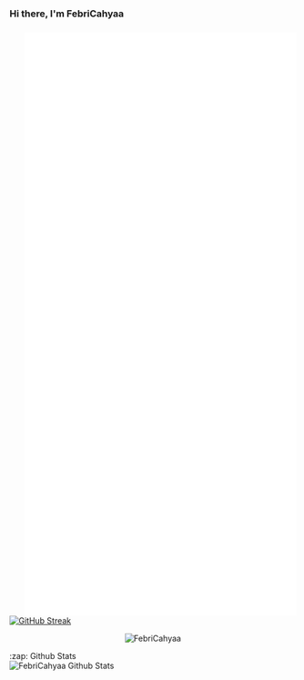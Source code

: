 ### Hi there, I'm FebriCahyaa
###
<img align="right" src="./github-metrics.svg" />

[![GitHub Streak](https://github-readme-streak-stats2-git-main-febricahyaas-projects.vercel.app/?user=FebriCahyaa&theme=blood-dark&hide_border=true&locale=id&date_format=M%20j%5B%2C%20Y%5D&exclude_days=Sun%2CMon%2CTue%2CWed%2CThu%2CFri%2CSat)](https://git.io/streak-stats)

<p align="center"> <img src="https://komarev.com/ghpvc/?username=FebriCahyaa&style=flat-square" alt="FebriCahyaa" /> </p>

<detail>
  <summary>:zap: Github Stats</summary>
  <img align="left" alt="FebriCahyaa Github Stats" src="https://github-readme-stats-gp89yoxi9-febricahyaas-projects.vercel.app/api?username=FebriCahyaa&show_icons=true&hide_border=true&theme=aura_dark" />
</detail>
